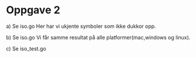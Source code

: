 # Oppgave 2
a) Se iso.go
Her har vi ukjente symboler som ikke dukkor opp.

b) Se iso.go
Vi får samme resultat på alle platformer(mac,windows og linux).

c) Se iso_test.go
